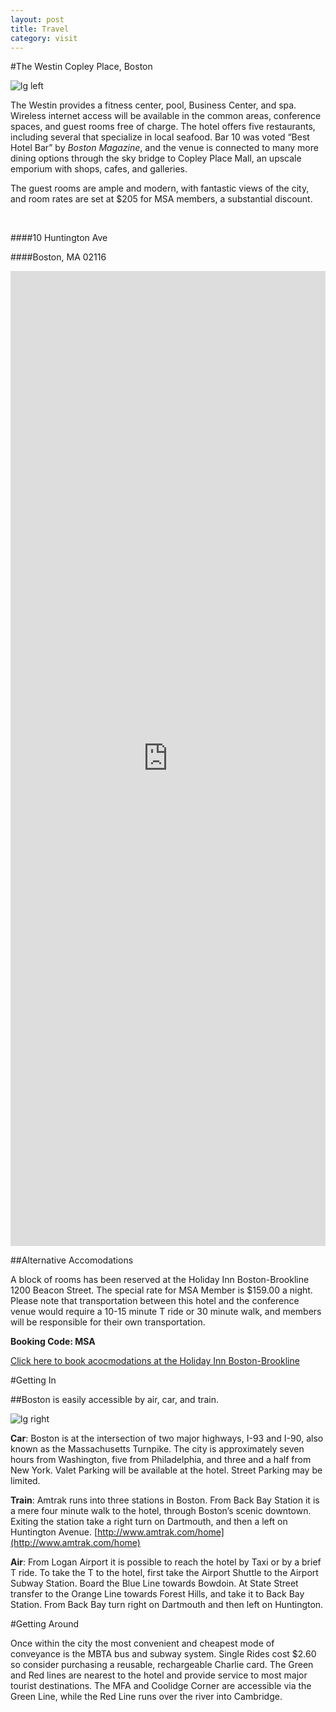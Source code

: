 ```yaml
---
layout: post
title: Travel
category: visit
---
```


#The Westin Copley Place, Boston

![lg left](https://lh4.googleusercontent.com/-Vuvl7fEAUp0/VI9XxirSrYI/AAAAAAAAACA/Cz9C1nnwvIU/w2048-h1229/wes1035lo-135467-Lobby%2B-%2BSeating%2BArea.jpg)

The Westin provides a fitness center, pool, Business Center, and spa. Wireless internet access will be available in the common areas, conference spaces, and guest rooms free of charge. The hotel offers five restaurants, including several that specialize in local seafood. Bar 10 was voted “Best Hotel Bar” by *Boston Magazine*, and the venue is connected to many more dining options through the sky bridge to Copley Place Mall, an upscale emporium with shops, cafes, and galleries.  

The guest rooms are ample and modern, with fantastic views of the city, and room rates are set at $205 for MSA members, a substantial discount.


<br>

####10 Huntington Ave

####Boston, MA 02116


<iframe src="https://www.google.com/maps/embed?pb=!1m14!1m8!1m3!1d2948.7239730027454!2d-71.077503!3d42.348408!3m2!1i1024!2i768!4f13.1!3m3!1m2!1s0x89e37a0c4d747f6d%3A0x7d987d7d9285a519!2sThe+Westin+Copley+Place%2C+Boston!5e0!3m2!1sen!2sca!4v1424470182092" width="100%" height="40%" frameborder="0" style="border:0" id="iframe"></iframe>

##Alternative Accomodations

A block of rooms has been reserved at the Holiday Inn Boston-Brookline 1200 Beacon Street. The special rate for MSA Member is $159.00 a night. Please note that transportation between this hotel and the conference venue would require a 10-15 minute T ride or 30 minute walk, and members will be responsible for their own transportation. 

**Booking Code: MSA**

[Click here to book acocmodations at the Holiday Inn Boston-Brookline](http://www.holidayinn.com/redirect?path=hd&brandCode=hi&localeCode=en&regionCode=1&hotelCode=BKLMA&_PMID=99801505&GPC=MSA)

#Getting In

##Boston is easily accessible by air, car, and train.

![lg right](http://upload.wikimedia.org/wikipedia/commons/thumb/2/2e/Leonard_P._Zakim_Bunker_Hill_Bridge_-_Boston,_MA.jpg/1280px-Leonard_P._Zakim_Bunker_Hill_Bridge_-_Boston,_MA.jpg)

**Car**: Boston is at the intersection of two major highways, I-93 and I-90, also known as the Massachusetts Turnpike. The city is approximately seven hours from Washington, five from Philadelphia, and three and a half from New York. Valet Parking will be available at the hotel. Street Parking may be limited.

**Train**: Amtrak runs into three stations in Boston. From Back Bay Station it is a mere four minute walk to the hotel, through Boston’s scenic downtown. Exiting the station take a right turn on Dartmouth, and then a left on Huntington Avenue. [http://www.amtrak.com/home](http://www.amtrak.com/home)

**Air**: From Logan Airport it is possible to reach the hotel by Taxi or by a brief T ride. To take the T to the hotel, first take the Airport Shuttle to the Airport Subway Station. Board the Blue Line towards Bowdoin. At State Street transfer to the Orange Line towards Forest Hills, and take it to Back Bay Station. From Back Bay turn right on Dartmouth and then left on Huntington. 

#Getting Around

Once within the city the most convenient and cheapest mode of conveyance is the MBTA bus and subway system. Single Rides cost $2.60 so consider purchasing a reusable, rechargeable Charlie card. The Green and Red lines are nearest to the hotel and provide service to most major tourist destinations. The MFA and Coolidge Corner are accessible via the Green Line, while the Red Line runs over the river into Cambridge. 
